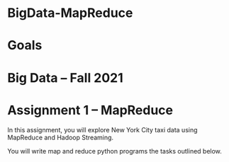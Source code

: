 # BigData-MapReduce

# Goals
# Big Data – Fall 2021 
# Assignment 1 – MapReduce

In this assignment, you will explore New York City taxi data using MapReduce and Hadoop Streaming. 

You will write map and reduce python programs the tasks outlined below.
